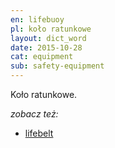 ```yaml
---
en: lifebuoy
pl: koło ratunkowe
layout: dict_word
date: 2015-10-28
cat: equipment
sub: safety-equipment
---
```


Koło ratunkowe. 

*zobacz też:*

* [lifebelt](/dict/l/lifebelt/)


